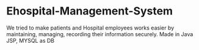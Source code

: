 # Ehospital-Management-System
We tried to make patients and Hospital employees works easier by maintaining, managing, recording their information securely. Made in Java JSP, MYSQL as DB 
